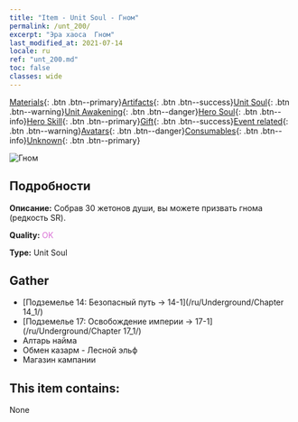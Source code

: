 ```yaml
---
title: "Item - Unit Soul - Гном"
permalink: /unt_200/
excerpt: "Эра хаоса  Гном"
last_modified_at: 2021-07-14
locale: ru
ref: "unt_200.md"
toc: false
classes: wide
---
```

 [Materials](/ItemsRU/){: .btn .btn--primary}[Artifacts](/ItemsRU/Artifacts/){: .btn .btn--success}[Unit Soul](/ItemsRU/UnitSoul/){: .btn .btn--warning}[Unit Awakening](/ItemsRU/UnitAwakening/){: .btn .btn--danger}[Hero Soul](/ItemsRU/HeroSoul/){: .btn .btn--info}[Hero Skill](/ItemsRU/HeroSkill/){: .btn .btn--primary}[Gift](/ItemsRU/Gift/){: .btn .btn--success}[Event related](/ItemsRU/Events/){: .btn .btn--warning}[Avatars](/ItemsRU/Avatars/){: .btn .btn--danger}[Consumables](/ItemsRU/Consumables/){: .btn .btn--info}[Unknown](/ItemsRU/Unknown/){: .btn .btn--primary}

 ![Гном](/images/u/ti_airen.jpg)

## Подробности
 **Описание:** Собрав 30 жетонов души, вы можете призвать гнома (редкость SR).

 **Quality:** <span style="color: #DA70D6">OK</span>

 **Type:** Unit Soul

## Gather

*    [Подземелье 14: Безопасный путь -> 14-1](/ru/Underground/Chapter 14_1/) 
*    [Подземелье 17: Освобождение империи -> 17-1](/ru/Underground/Chapter 17_1/) 
*    Алтарь найма 
*    Обмен казарм - Лесной эльф 
*    Магазин кампании 

## This item contains:

  None

